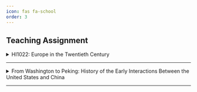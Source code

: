 ```yaml
---
icon: fas fa-school
order: 3
---
```


## Teaching Assignment

<details>
<summary>HI1022: Europe in the Twentieth Century</summary>
</details>

<hr>
<details>
<summary>From Washington to Peking: History of the Early Interactions Between the United States and China</summary>
<br><br>
Ruprecht-Karls-Universität Heidelberg, Heidelberg Center for American Studies (HCA)<br>
Time: Monday, 18:00 - 20:00<br>
Venue: Oculus, Heidelberg Center for American Studies (Hauptstraße 120)<br>
Summer term, 2023<br><br>
<strong>Schedule and Readings</strong><br><br>
• <strong>Session 1 (Apr. 17): Empress of China: The Beginning of Sino-US
Relations and Trade</strong><br>
Swift, John W., P. Hodgkinson, and Samuel W. Woodhouse. “The Voyage
of the Empress of China.” <em>The Pennsylvania Magazine of History and
Biography 63</em>, no. 1 (1939): 24–36.<br><br>
• <strong>Session 2 (Apr. 24): Anson Burlingame (蒲安⾂) I - Burlingame-Seward
Treaty of 1868</strong><br>
Morse, Hosea Ballou. "The Burlingame Mission." In <em>The International
Relations of the Chinese Empire vol 2</em>, 185-202. London: Longmans,
Green, 1910.<br><br>
• <strong>Session 3 (May 1): Anson Burlingame (蒲安⾂) II - Open Door Policy</strong><br>
Barrett, John. “America’s Duty in China.” <em>The North American Review
171</em>, no. 525 (1900): 145–57.<br><br>
• <strong>Session 4 (May 8): William Alexander Parsons Martin (丁韪良) -
International Law and the Diplomatic System</strong><br>
Carrai, Maria Adele. “The Politics of History in the Late Qing Era: William
A. P. Martin and a History of International Law for China.” <em>Journal of the
History of International Law, no. 22 (2020)</em>, 269–305.<br><br>
• <strong>Session 5 (May 15): John Leighton Stuart (司徒雷登) - Modern Higher
Education in China</strong><br>
Chou, Chih-p’ing, and Carlos Yu-Kai Lin, eds. “Introduction to John
Leighton Stuart’s Fifty Years in China.” In <em>Power of Freedom: Hu Shih’s
Political Writings</em>, 249–57. University of Michigan Press, 2022.<br>
Rosenbaum, Arthur Lewis. “Christianity, Academics, and National
Salvation in China: Yenching University, 1924—1949.” <em>The Journal of
American-East Asian Relations 13 (2004)</em>: 25–54.<br><br>
• <strong>Session 6 (May 22): Chinese Sojourn Labor and the American
Transcontinental Railroad</strong><br>
Carson, Scott Alan. “Chinese Sojourn Labor and the American
Transcontinental Railroad.” <em>Journal of Institutional and Theoretical
Economics (JITE) / Zeitschrift Für Die Gesamte Staatswissenschaft 161</em>,
no. 1 (2005): 80–102.<br><br>
• <strong>Session 7 (May 29): Chinese Students in America: Hopes for Renewing
the Nation</strong><br>
Hsu, Madeline Y. “Chinese and American Collaborations through
Educational Exchange during the Era of Exclusion, 1872–1955.” <em>Pacific
Historical Review 83</em>, no. 2 (2014): 314–32.<br>
Guoqi, Xu. “The Chinese Education Mission: Chinese Schoolboys in
Nineteenth-Century America.” In <em>Chinese and Americans: A Shared
History</em>, 74–104. Harvard University Press, 2014.<br><br>
• <strong>Session 8 (June 5): Days of shame: Yellow peril and the Chinese
Exclusion Act</strong><br>
Lee, Erika. “The Chinese Exclusion Example: Race, Immigration, and
American Gatekeeping, 1882-1924.” <em>Journal of American Ethnic History
21</em>, no. 3 (2002): 36–62.<br>
Chen, Joyce J. “The Impact of Skill-Based Immigration Restrictions: The
Chinese Exclusion Act of 1882.” <em>Journal of Human Capital 9</em>, no. 3 (2015):
298–328.<br><br>
• <strong>Session 9 (June 12): Conclusion: America's Role in China's Entry into the
International Order/ Feedback</strong><br>
</details>
<hr>

